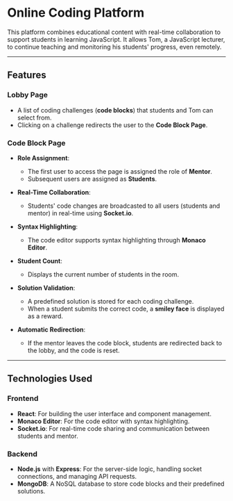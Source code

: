 # Online Coding Platform

This platform combines educational content with real-time collaboration to support students in learning JavaScript. It allows Tom, a JavaScript lecturer, to continue teaching and monitoring his students' progress, even remotely.

---

## Features

### Lobby Page
- A list of coding challenges (**code blocks**) that students and Tom can select from.
- Clicking on a challenge redirects the user to the **Code Block Page**.

### Code Block Page
- **Role Assignment**: 
  - The first user to access the page is assigned the role of **Mentor**.
  - Subsequent users are assigned as **Students**.
  
- **Real-Time Collaboration**: 
  - Students' code changes are broadcasted to all users (students and mentor) in real-time using **Socket.io**.

- **Syntax Highlighting**: 
  - The code editor supports syntax highlighting through **Monaco Editor**.

- **Student Count**: 
  - Displays the current number of students in the room.

- **Solution Validation**: 
  - A predefined solution is stored for each coding challenge.
  - When a student submits the correct code, a **smiley face** is displayed as a reward.

- **Automatic Redirection**: 
  - If the mentor leaves the code block, students are redirected back to the lobby, and the code is reset.

---

## Technologies Used

### Frontend
- **React**: For building the user interface and component management.
- **Monaco Editor**: For the code editor with syntax highlighting.
- **Socket.io**: For real-time code sharing and communication between students and mentor.

### Backend
- **Node.js** with **Express**: For the server-side logic, handling socket connections, and managing API requests.
- **MongoDB**: A NoSQL database to store code blocks and their predefined solutions.
